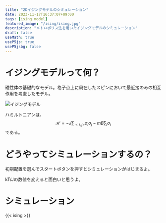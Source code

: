 ```yaml
---
title: "2Dイジングモデルのシミュレーション"
date: 2023-11-17T16:37:07+09:00
tags: [ising model]
featured_image: "/ising/ising.jpg"
description: "メトロポリス法を用いたイジングモデルのシミュレーション"
draft: false
useMath: true
useP5js: true
useP5jsbg: false
---
```



# イジングモデルって何？
磁性体の基礎的なモデル。格子点上に局在したスピンにおいて最近接のみの相互作用を考慮したモデル。

![イジングモデル](/ising/ising.jpg)

ハミルトニアンは、
$$
\mathcal{H} = -J \sum_{<i,j>} \sigma_{i}\sigma_{j} - mB \sum_{i} \sigma_{i}
$$
である。

# どうやってシミュレーションするの？
初期配置を選んでスタートボタンを押すとシミュレーションがはじまるよ。

kT/Jの数値を変えると面白いと思うよ。

# シミュレーション

{{< ising >}}